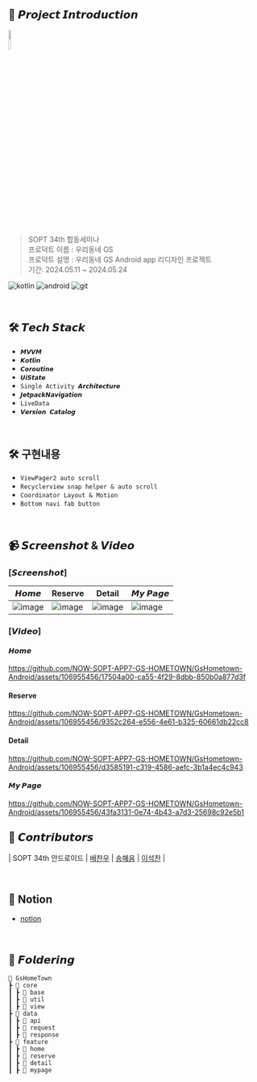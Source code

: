 ## 📌 𝙋𝙧𝙤𝙟𝙚𝙘𝙩 𝙄𝙣𝙩𝙧𝙤𝙙𝙪𝙘𝙩𝙞𝙤𝙣
<img src="https://github.com/NOW-SOPT-APP7-GS-HOMETOWN/GsHometown-Android/assets/106955456/74553fee-2596-4cc3-aafd-80a89965ccdc" width =10% ><br>
> SOPT 34th 합동세미나  
프로덕트 이름 : 우리동네 GS
<br> 프로덕트 설명 : 우리동네 GS Android app 리디자인 프로젝트
<br> 기간: 2024.05.11 ~ 2024.05.24



![kotlin](https://img.shields.io/badge/Kotlin-0095D5?&style=for-the-badge&logo=kotlin&logoColor=white) ![android](https://img.shields.io/badge/Android-3DDC84?style=for-the-badge&logo=android&logoColor=white) ![git](https://img.shields.io/badge/GitHub-100000?style=for-the-badge&logo=github&logoColor=white)

<br>

## 🛠 𝙏𝙚𝙘𝙝 𝙎𝙩𝙖𝙘𝙠
+ `𝙈𝙑𝙑𝙈`
+ `𝙆𝙤𝙩𝙡𝙞𝙣`
+ `𝘾𝙤𝙧𝙤𝙪𝙩𝙞𝙣𝙚`
+ `𝙐𝙞𝙎𝙩𝙖𝙩𝙚`
+ `Single Activity 𝘼𝙧𝙘𝙝𝙞𝙩𝙚𝙘𝙩𝙪𝙧𝙚`
+ `𝙅𝙚𝙩𝙥𝙖𝙘𝙠𝙉𝙖𝙫𝙞𝙜𝙖𝙩𝙞𝙤𝙣`
+ `LiveData`
+ `𝙑𝙚𝙧𝙨𝙞𝙤𝙣 𝘾𝙖𝙩𝙖𝙡𝙤𝙜`

<br>

## 🛠 구현내용
+ `ViewPager2 auto scroll`
+ `Recyclerview snap helper & auto scroll`
+ `Coordinator Layout & Motion`
+ `Bottom navi fab button`
<br>

## 📹 𝙎𝙘𝙧𝙚𝙚𝙣𝙨𝙝𝙤𝙩 & 𝙑𝙞𝙙𝙚𝙤

### [𝙎𝙘𝙧𝙚𝙚𝙣𝙨𝙝𝙤𝙩]

| 𝙃𝙤𝙢𝙚 | Reserve | Detail |  𝙈𝙮 𝙋𝙖𝙜𝙚 |
|--------|--------|--------|--------|
|![image](https://github.com/NOW-SOPT-APP7-GS-HOMETOWN/GsHometown-Android/assets/106955456/38f4983d-296c-4e1f-8c3f-c0a75603eff3)|![image](https://github.com/NOW-SOPT-APP7-GS-HOMETOWN/GsHometown-Android/assets/106955456/fbf5a76f-23c9-4212-b483-5503cfd7b004)|![image](https://github.com/NOW-SOPT-APP7-GS-HOMETOWN/GsHometown-Android/assets/106955456/e9891f08-a2aa-4cd7-87e4-11a1d069b1e8)|![image](https://github.com/NOW-SOPT-APP7-GS-HOMETOWN/GsHometown-Android/assets/106955456/0148cb23-a9de-427c-aee0-fac4026a34fb)| 

### [𝙑𝙞𝙙𝙚𝙤]

#### 𝙃𝙤𝙢𝙚
https://github.com/NOW-SOPT-APP7-GS-HOMETOWN/GsHometown-Android/assets/106955456/17504a00-ca55-4f29-8dbb-850b0a877d3f

#### Reserve
https://github.com/NOW-SOPT-APP7-GS-HOMETOWN/GsHometown-Android/assets/106955456/9352c264-e556-4e61-b325-60661db22cc8

#### Detail
https://github.com/NOW-SOPT-APP7-GS-HOMETOWN/GsHometown-Android/assets/106955456/d3585191-c319-4586-aefc-3b1a4ec4c943

#### 𝙈𝙮 𝙋𝙖𝙜𝙚
https://github.com/NOW-SOPT-APP7-GS-HOMETOWN/GsHometown-Android/assets/106955456/43fa3131-0e74-4b43-a7d3-25698c92e5b1



## 💚 𝘾𝙤𝙣𝙩𝙧𝙞𝙗𝙪𝙩𝙤𝙧𝙨

| SOPT 34th 안드로이드 | [배찬우](chanubc)  | [송혜음](hyeumm) | [이석찬](leeseokchan00) |


<br>

## 💟 Notion
+ [notion](https://www.notion.so/sopt-official/7-7847f21060c647f79a38bc47581093e9?pvs=4)

<br>

## 📁 𝙁𝙤𝙡𝙙𝙚𝙧𝙞𝙣𝙜
```
📂 GsHomeTown
┣ 📂 core
┃ ┣ 📂 base 
┃ ┣ 📂 util 
┃ ┣ 📂 view 
┣ 📂 data
┃ ┣ 📂 api 
┃ ┣ 📂 request
┃ ┣ 📂 response 
┣ 📂 feature
┃ ┣ 📂 home
┃ ┣ 📂 reserve
┃ ┣ 📂 detail
┃ ┣ 📂 mypage 
```
<br>
<br>
<br>

<br>
